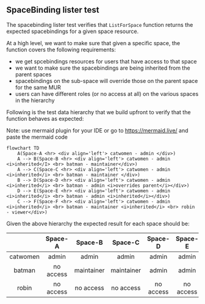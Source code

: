 ## SpaceBinding lister test 

The spacebinding lister test verifies that `ListForSpace` function returns the expected spacebindings for a given space resource.

At a high level, we want to make sure that given a specific space, the function covers the following requirements:

- we get spcebindings resources for users that have access to that space
- we want to make sure the spacebindings are being inherited from the parent spaces
- spacebindings on the sub-space will override those on the parent space for the same MUR
- users can have different roles (or no access at all) on the various spaces in the hierarchy

Following is the test data hierarchy that we build upfront to verify that the function behaves as expected:

Note: use mermaid plugin for your IDE or go to https://mermaid.live/ and paste the mermaid code

```mermaid
flowchart TD
    A(Space-A <hr> <div align='left'> catwomen - admin </div>) 
    A --> B(Space-B <hr> <div align='left'> catwomen - admin <i>inherited</I> <br> batman - maintainer</div>)
    A --> C(Space-C <hr> <div align='left'> catwomen - admin <i>inherited</i> <br> batman - maintainer </div>)
    B --> D(Space-D <hr> <div align='left'> catwomen - admin <i>inherited</i> <br> batman - admin <i>overrides parent</i></div>)
    D --> E(Space-E <hr> <div align='left'> catwomen - admin <i>inherited</i> <br> batman - admin <i>inherited</i></div>)
    C --> F(Space-F <hr> <div align='left'> catwomen - admin <i>inherited</i> <br> batman - maintainer <i>inherited</i> <br> robin - viewer</div>)
```

Given the above hierarchy the expected result for each space should be:

|          |  Space-A  |   Space-B   |  Space-C  | Space-D | Space-E |  Space-F  |
|:--------:|:---------:|:-----------:|:---------:|:-------:|:-------:|:---------:|
| catwomen |   admin   |    admin    |   admin   | admin | admin |   admin   |
|  batman  | no access |  maintainer | maintainer | admin | admin | no access | 
|  robin   | no access | no access | no access | no access | no access | viewer |
